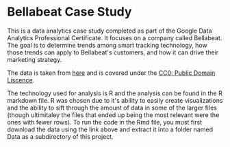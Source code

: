 # Bellabeat Case Study

This is a data analytics case study completed as part of the Google Data Analytics Professional Certificate. It focuses on a company called Bellabeat. The goal is to determine trends among smart tracking technology, how those trends can apply to Bellabeat's customers, and how it can drive their marketing strategy.

The data is taken from [here](https://www.kaggle.com/datasets/arashnic/fitbit/discussion?resource=download&page=2) and is covered under the [CC0: Public Domain Liscence](https://creativecommons.org/publicdomain/zero/1.0/).

The technology used for analysis is R and the analysis can be found in the R markdown file. R was chosen due to it's ability to easily create visualizations and the ability to sift through the amount of data in some of the larger files (though ultimitaley the files that ended up being the most relevant were the ones with fewer rows). To run the code in the Rmd file, you must first download the data using the link above and extract it into a folder named Data as a subdirectory of this project.
